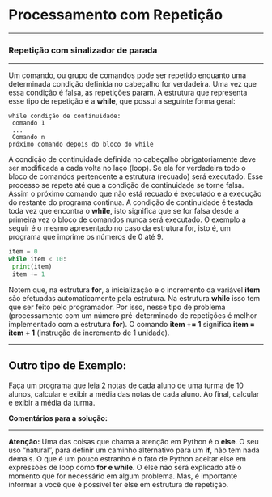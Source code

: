 # Processamento com Repetição

---
### Repetição com sinalizador de parada
---
Um comando, ou grupo de comandos pode ser repetido enquanto uma determinada condição definida no cabeçalho for verdadeira. Uma vez que essa condição é falsa, as repetições param. 
A estrutura que representa esse tipo de repetição é a **while**, que possui a seguinte forma geral:
```
while condição de continuidade:
 comando 1
 ...
 Comando n
próximo comando depois do bloco do while
```
A condição de continuidade definida no cabeçalho obrigatoriamente deve ser modificada a cada volta no laço (loop). Se ela for verdadeira todo o bloco de comandos pertencente a estrutura (recuado) será executado. Esse processo se repete até que a condição de continuidade se torne falsa. Assim o próximo comando que não está recuado é executado e a execução do restante do programa continua.
A condição de continuidade é testada toda vez que encontra o **while**, isto significa que se for falsa desde a primeira vez o bloco de comandos nunca será executado. 
O exemplo a seguir é o mesmo apresentado no caso da estrutura for, isto é, um programa que imprime os números de 0 até 9.
``` python runnable
item = 0
while item < 10:
 print(item)
 item += 1
``` 
Notem que, na estrutura **for**, a inicialização e o incremento da variável **item** são efetuadas automaticamente pela estrutura. Na estrutura **while** isso tem que ser feito pelo programador. Por isso, nesse tipo de problema (processamento com um número pré-determinado de repetições é melhor implementado com a estrutura **for**).
O comando **item += 1** significa **item = item + 1** (instrução de incremento de 1 unidade).

---
Outro tipo de Exemplo:
---
Faça um programa que leia 2 notas de cada aluno de uma turma de 10 alunos, calcular e exibir a média das notas de cada aluno. Ao final, calcular e exibir a média da turma.
<p></p>

<b>Comentários para a solução:</b>

---
<b>Atenção:</b> Uma das coisas que chama a atenção em Python é o **else**. O seu uso “natural”, para definir um caminho alternativo para um **if**, não tem nada demais. O que é um pouco estranho é o fato de Python aceitar else em expressões de loop como **for e while**. O else não será explicado até o momento que for necessário em algum problema. Mas, é importante informar a você que é possível ter else em estrutura de repetição.

